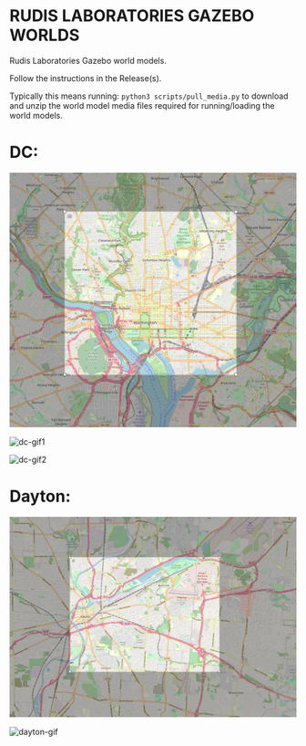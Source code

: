 # RUDIS LABORATORIES GAZEBO WORLDS
Rudis Laboratories Gazebo world models.

Follow the instructions in the Release(s).

Typically this means running: `python3 scripts/pull_media.py` to download and unzip the world model media files required for running/loading the world models.

# DC:

![dc-area](https://github.com/rudislabs/rudislabs_gazebo_worlds/blob/main/readme_media/dc.png)

![dc-gif1](https://github.com/rudislabs/rudislabs_gazebo_worlds/blob/main/readme_media/dc1.gif)

![dc-gif2](https://github.com/rudislabs/rudislabs_gazebo_worlds/blob/main/readme_media/dc2.gif)

# Dayton:

![dayton-area](https://github.com/rudislabs/rudislabs_gazebo_worlds/blob/main/readme_media/dayton.png)

![dayton-gif](https://github.com/rudislabs/rudislabs_gazebo_worlds/blob/main/readme_media/dayton.gif)
